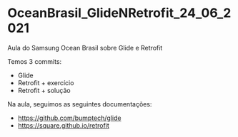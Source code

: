 # OceanBrasil_GlideNRetrofit_24_06_2021

Aula do Samsung Ocean Brasil sobre Glide e Retrofit

Temos 3 commits:

- Glide
- Retrofit + exercício
- Retrofit + solução

Na aula, seguimos as seguintes documentações:
- https://github.com/bumptech/glide
- https://square.github.io/retrofit
